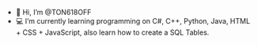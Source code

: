 - 👋 Hi, I’m @TON618OFF
- 💻 I’m currently learning programming on C#, C++, Python, Java, HTML + CSS + JavaScript, also learn how to create a SQL Tables.
